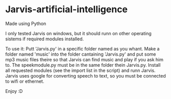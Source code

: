 # Jarvis-artificial-intelligence
Made using Python

I only tested Jarvis on windows, but it should runn on other operating sistems if required modules installed.

To use it:
Putt 'Jarvis.py' in a specific folder named as you whant.
Make a folder named 'music' into the folder cantaining 'Jarvis.py' and put some mp3 music files theire so that Jarvis can find music
and play if you ask him to. The speekmodule.py must be in the same folder thein Jarvis.py.
Install all requested modules (see the import list in the script) and runn Jarvis.
Jarvis uses google for converting speech to text, so you must be connected to wifi or ethernet. 

Enjoy :D
